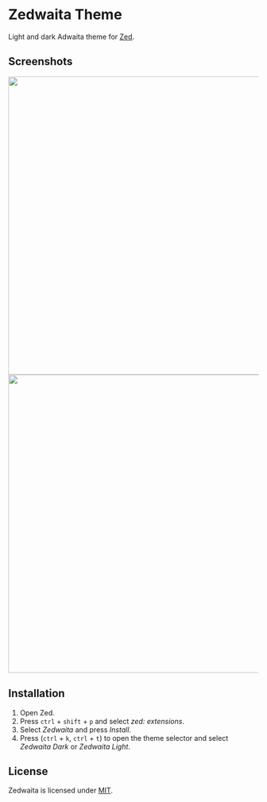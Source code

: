 
# Zedwaita Theme

Light and dark Adwaita theme for [Zed](https://zed.dev/).

## Screenshots

<img src="screenshots/dark.png" width="600"/>
<img src="screenshots/light.png" width="600"/>


## Installation

1. Open Zed.
2. Press `ctrl` + `shift` + `p` and select *zed: extensions*.
3. Select *Zedwaita* and press *Install*.
4. Press (`ctrl` + `k`, `ctrl` + `t`) to open the theme selector and select *Zedwaita Dark* or *Zedwaita Light*.
## License

Zedwaita is licensed under [MIT](https://choosealicense.com/licenses/mit/).

